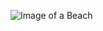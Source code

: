 ![Image of a Beach](https://drupal8-prod.visitcalifornia.com/sites/drupal8-prod.visitcalifornia.com/files/styles/fluid_1200/public/2020-06/VC_Experiences_ReopeningBeaches_RF_1156532604_1280x640.jpg?itok=tPCjquVe)
